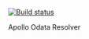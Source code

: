 [![Build status](https://ci.appveyor.com/api/projects/status/ndsu9lv802r5iod8?svg=true)](https://ci.appveyor.com/project/Acesso/apollo-odata-resolver)

Apollo Odata Resolver